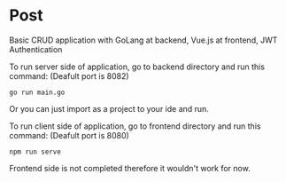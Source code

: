 # Post
Basic CRUD application with GoLang at backend, Vue.js at frontend, JWT Authentication


To run server side of application, go to backend directory and run this command: (Deafult port is 8082)
```
go run main.go
```
Or you can just import as a project to your ide and run.



To run client side of application, go to frontend directory and run this command: (Deafult port is 8080)
```
npm run serve
```

Frontend side is not completed therefore it wouldn't work for now.
